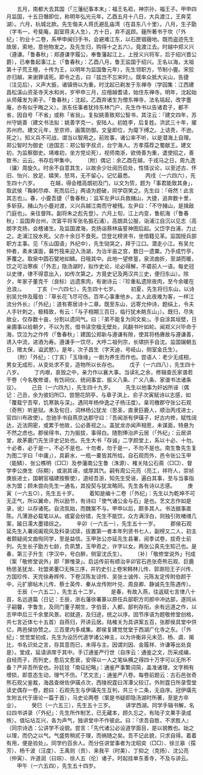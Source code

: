 <!-- { "loadSidebar": true } -->
　　五月，南都大去其国（「三藩纪事本末」：福王名崧，神宗孙，福王子。甲申四月监国，十五日僭即位，称明年弘光元年。乙酉五月十八日，大兵渡江，王奔芜湖）。六月，杭城北款。先生偕夫人蒋氏避乱庙湾（在县东八十里）。八月，生子勖（字韦一，号斐庵，副室蒋夫人生），方十日，弃不返顾。薶所著书于坎（「外纪」：钓业十二卷，系甲申闽归手书，会避难江东，以石匣锢薶地。既而盗迹先生故居，索地，意他物发之。及先生归，购得十之五六）。竟渡江去。时越中郑义兴（遵谦。「鲁春秋」：郑遵谦字履公，奉鲁藩起江上，上授义兴将军，后于绍兴晋公爵），已奉鲁起事江上（「鲁春秋」：乙酉八月，鲁王监国于绍兴。王名以海，太祖第十子荒王檀，十传为王，以明年为监国鲁元年），先生领职方，节制小亹。宋狡亦归越，来谢罪请死。即令之去，曰『兹岂不忘宋时』。既率众抵大尖山，告捷（注见后），义声大振，诸镇倚以为重。时沈起已剃发于东禅寺（学园集：江西建昌松溪山资圣寺天水和尚，岁甲申三月，应檀越耆请，始住东禅寺。明年，沈起始从师薙发为弟子。「鲁春秋」：沈起，乙酉弃诸生为僧东禅寺，法名铭起，改字墨庵，亦有似乎晦之义）。浙东任事者犹持东林门户，先生作书以告诸君子，都不省，因自号「不省」或称「省翁」。复拟姚善致郑公智书，其注云：『建文四年，苏州守姚善（建文书法拟：姚善字克一，安陆人。初姓李，后复姓。洪武三十年，擢苏州府。建文元年，至京师，画策防御。文皇即位，为麾下缚之。上诘责，不逊。死之）。知义兵不可战，谓当以智用之。前败事，诸公率不听，以是潜海上自理。郑公智时为御史（逊国志：郑公智字叔贞，台宁海人。方孝孺荐之蜀献王。建文初，为监察御史。靖难初，坐方党论死），视师南浙，欲倚善为重，遣使招之，善致书』云云。书存后甲集中。
　　〔附〕偶记：余乙酉在越，于戎马之日，周九逸（骧）周旋久。时余不自意其生，以故余少壮阅历启处，性情议论，以至述古、怀旧、怡兴、放足、嬉笑、怒骂，无不留心，记忆最悉。
　　丙戌（一六四六），先生四十六岁。
　　在越，得会稽高朗初及门，以文为贽，题为「事君能致其身」，取武侯「鞠躬尽瘁、死而后已」两语为题破，同学窃笑之。先生曰：『毋然！此言其志也』。春，小亹吾捷（「鲁春秋」：监军左尹以兵救赭山，大捷，追奔数十里，多斩获。赭山为小亹对渡，义兴兵越江南而守被残。左尹曰：「不守赭山，是揖敌门庭也」。亲往督阵。副将朱之彪先登）。六月上旬，江上内变，鲁航海（「鲁春秋」：监国奔台州，次富平将军张名振石浦）。高朗具公服，诣浦江自沉以见志（高朗字克扬，会稽诸生。及监国渡海，克扬诣蔡林庙誓神图后起。父岱字白浦，力止之。走浦江投水死。父亦十余日不食死。岱登北榜贤书，坐借籍见革。监国授兵部职方主事。见「东山国语」外纪中），先生恸哭之，拜于江口。潜走小江。有吴允仲者，素未谋面，募竹筏来迎入汤湖，为治半亩之宫，数日一遗粟。乃手成竹亭，茅覆之。取泉中圆石甓地如鳞。日哦其中。此地一望修篁，泉流曲折，至湖而暖，饮之可治寒疾（「外志」隐汤湖时，拟作史论，论必得解，不砻前人一语。每史冠以史律，律不得意出入，如传次第之。方竟史记及两汉共三史，便归东山）。除夕，年家子董克千（良标）远遗豕肉，有谢诗云：『珍重私遗除夜肉，至今余暖在沧浪』。
　　丁亥（一六四七），先生四十七岁。
　　初夏，先生将归东山，以诗别吴允仲及履伯：『草长花飞尽可伤。百年心事重他乡。主人此夜难为客，一样江流分外长』（「外纪」：道有寄居诗十二章。既至东山，远寄允仲诗，题绢上，令夫人手针刺之，极精致，有云：「与子相期三百日，临行犹未眺东山」）。既归，尽失故业，仅存数十亩，分割以遗同气。曰：『弟不能复为同文矣』。手自涂其垣壁，日亲圃事以给朝夕，不以为苦。借书读空楹无壁处，风翻书叶如轮。闻郑义兴毕命于海，饮泣为之作传（「鲁春秋」：建国公郑新与遵谦有隙，使其将杨赓故与遵谦善，诱入中流，进酒为寿。遵谦手一饮尽，大呼二祖列宗，长啸拱手自沈。监国辍朝五日，赠太保，谥武愍）。是年，次子昌生（字天迪，号岐山，侧室金氏生）。
　　〔附〕「外纪」：（丁亥）「玉琭缘」一剧为养生而作也。尝语人：老少无成相，男女无成形，从变处求不变，造物所以长存也。
　　戊子（一六四八），先生四十八岁。
　　丁内艰，哀毁之中，亲力作以襄大事。当读礼之余，修辑查氏家谱若干卷（今名敬修谱，有饬祠仪、统祠事宜、振义八条、广义八条、家谱书法诸条议）。
　　己丑（一六四九），先生四十九岁。
　　先生以他事为奸凶所诬（偶记：己丑，余为彼妇所□，尝憩花阴亭，与章子淇上、俞子次寅赋诗以志感，如「覆载宁吾窄，饥寒孰与深」。遇同年杨仲逸之子杨汪度）。臬司檄郡守张公石观（奇熊）听是狱。未及旬日，词林杨公犹龙（思圣，直隶巨鹿人，顺治丙戌进士，官四川布政使）。忽驰手书自燕京达郡守曰：『吾闻浙有伊璜子，好古内修，赋性阔达，近法网密，或累于他故，公必善视之』。盖犹龙亦闻声相思，未谋面，特悬为不然之虑也。郡侯得书，力为振拔，事得白。随割俸治庐云居（「外纪」：云居讲堂，故茅鹿门先生评史记处也。先生大书「存诚」二字颜堂上，系以十必、十勿。十必者，必于是一，不必不是也。十勿者，勿于是一，不勿不是也。南生鲁先生复为图二宇曰「中庸」），具薪水，一瓶一橐皆其所给。自石观而外，邑令张公玉甲（能鳞）、张公樵明（□□）及参藩南公生鲁（洙源）、榷关陆公石斋（□□）、督学李公庚生（际期），或湔其诬，或厚其饩。嗣有周公元亮（亮工，祥符人，崇祯庚辰进士，国朝官福建按察使），道经吾浙，知先生受诬，遍白其事，至与当事指水为盟；顾未尝向先生一通名，其投契与犹龙略同。先生各有诗以志感。
　　庚寅（一六五○），先生五十岁。
　　着知是编十二卷（「外纪」：先生以为乾坤不可无正气，所以翼命，所以励节，有诗曰「使气诸公金与石」是也。艺文志作如是录，讹）以存诸死。自流氛始，而魏案不与。甲申以后，颇多其人。书法据事直陈。凡薄游必载笔以从。或宴会纷错，先生不能饮，众方满浮白，则独引败楮缮几案，踰日濡大墨错综之。
　　辛卯（一六五一），先生五十一岁。
　　郡侯石观延先生入署阅阖观风及科录试牍，拔置第一者本年列贤书七人，副榜又二人，初主者颇疑阅文曲徇同学，至是益信。玉甲张公亦延先生县署，阅季试卷，拔奇士前列。先生长子勖方七龄，负夙慧，玉甲奇之，许字以女。两张公真先生知己也。是春，第三子升生（字汉中，号白醉，侧室沈氏生）。
　　〔补〕「敬修堂说外」刊成（案「敬修堂说外」即「罪惟录」。启运传前有顺治辛卯官石邑张奇熊石观、巨鹿杨思圣犹龙、社盟弟董□无殊三序，并钓史引上卷宋韩林儿传、郭滁阳王子兴传、方国珍传、天完徐寿辉传、下卷汉陈友谅传、吴张士诚传、元陈友定传附伯颜于中，元扩廓帖木儿传、蔡士英传、秦从龙传附叶兑、周良卿、静诚先生陈遇传）。
　　壬辰（一六五二），先生五十二岁。
　　是春，有故入燕，往返赋七言律八十首，名远道篇（日记：壬辰，浙右藩徐署篆以原任兵部职方司郎中冲达部，遂同从子嗣馨，字鲁生，及同门董子期生，字伯音，入都，部判存衔。余有远道之作，以志甲申后三千余里风景。初就道，及归途，统之以序。因节序语为题敬修堂创格，共七言近体七十五首）自燕归，开讲云居。陆榷关为具讲案五百，张郡侯具堂中供亿，两邑侯协赞之。三百里内多咸集。郡侯复建觉觉堂于西湖广化寺之东。（「外纪」：觉觉堂初成，先生为设历代道学诸公神主，以为许衡非元末范、杨、虞、揭比，书名识处之言，存其意而已，未得与主。因谓刘因、金履祥、许谦等出处良是）。堂成，延请讲席于其中。手订通鉴严行世（自序云：通鉴之文，历采成编，自经而子，而列史，愈后文愈衰，安得以一人之笔纵横之得四十万字可以无所不备？严非吾所安也。孙廷铨「南征纪略」：通鉴严事繁词简，盖准诸理，文字稍有增损，即意态生动，理气不伤。「艺文志」：通鉴严八卷。每卷前题云：古石邑张奇熊石观父鉴裁，海昌查继佐伊璜点次，西陵祝霆曰浑潭父较订。外附霆日所录雪堂读史偶存一卷，题曰：石观先生与伊璜先生互判，共三十二条，无自序。冠伊璜先生附五代于唐论一篇于首），马史论两卷（案是书疑即隐汤湖时所著，至是方卒业）。
　　癸巳（一六五三），先生五十三岁。
　　讲学西湖。同学手辑书解，名曰四书讲录（「外纪」：先生所作制艺，已无藏本，顾久忘之，有陆子文果手录成帙）。值坛坫互兴，各为声气，独讲堂中不作彼此。曰：『求吾自胜，不求胜人』（同宗诗选：公讲学不设貌。尝言：「先代诸公必设道学面目，是以貌教也。始之以理，而仍之以气。气盛势稍贰于理，而祸随之矣。吾不记此貌，只求自得。着着有用，便是验处」。同学约百余人。而分任讲堂事者为沈昭奕（□□）、徐兰皋（孺芳）、杨千波（汪度）、王禹则（贡）、来我平（时美）、丁抑之（克扬）、沈公亮（仲寅）、许道润（曰琮）、徐人五（伦）诸子。时起挂单东善寺，不及与讲云。
　　甲午（一六五四），先生五十四岁。
